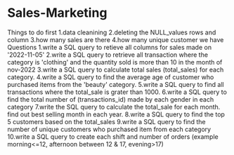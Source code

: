 # Sales-Marketing
Things to do first
1.data cleanining
2.deleting the NULL_values rows and column
3.how many sales are there
4.how many unique customer we have
Questions
1.write a SQL query to retieve all columns for sales made on '2022-11-05'
2.write a SQL query to retrieve all transaction where the category is 'clothing' and the quantity sold is more than 10 in the month of nov-2022
3.write a SQL query to calculate total sales (total_sales) for each category.
4.write a SQL query to find the average age of customer who purchased items from the 'beauty' category.
5.write a SQL query to find all transactions where the total_sale is grater than 1000.
6.write a SQL query to find the total number of (transactions_id) made by each gender in each category
7.write the SQL query to calculate the total_sale for each month. find out best selling month in each year.
8.write a SQL query to find the top 5 customers based on the total_sales
9.write a SQL query to find the number of unique customers who purchased item from each category
10.write a SQL query to create each shift and number of orders (example morning<=12, afternoon between 12 & 17, evening>17)
